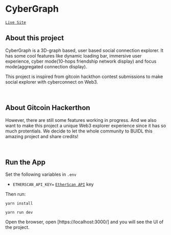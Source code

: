 # CyberGraph

[`Live Site`]()

## About this project

CyberGraph is a 3D-graph based, user based social connection explorer. It has some cool features like dynamic loading bar, immersive user experience, cyber mode(10-hops friendship network display) and focus mode(aggregated connection display).

This project is inspired from gitcoin hackthon contest submissions to make social explorer with cyberconnect on Web3.

<br>

## About Gitcoin Hackerthon

However, there are still some features working in progress. And we also want to make this project a unique Web3 explorer experience since it has so much protentials. We decide to let the whole community to BUIDL this amazing project and share credits!

<br>

## Run the App

Set the following variables in `.env`

-   `ETHERSCAN_API_KEY=` [`EtherScan API`](https://etherscan.io/apis) key

Then run:

```
yarn install

yarn run dev
```

Open the browser, open [https://localhost:3000/] and you will see the UI of the project.
